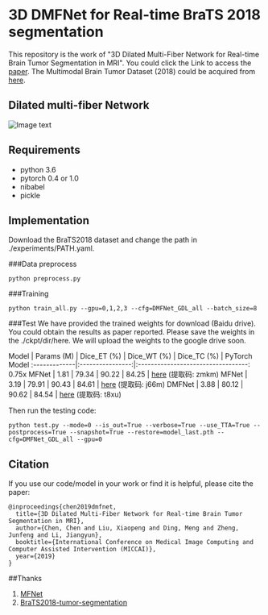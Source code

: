 # 3D DMFNet for Real-time BraTS 2018 segmentation

This repository is the work of "3D Dilated Multi-Fiber Network for Real-time Brain Tumor Segmentation in MRI". You could click the Link to access the [paper]("https://arxiv.org/pdf/1904.03355.pdf"). The Multimodal Brain Tumor Dataset (2018) could be acquired from [here]("https://www.med.upenn.edu/sbia/brats2018.html").


## Dilated multi-fiber Network

![Image text](https://github.com/China-LiuXiaopeng/BraTS-DMFNet/blob/master/fig/Architecture.jpg)

## Requirements
* python 3.6
* pytorch 0.4 or 1.0
* nibabel
* pickle 

## Implementation

Download the BraTS2018 dataset and change the path in ./experiments/PATH.yaml.

###Data preprocess
```
python preprocess.py
```
###Training
```
python train_all.py --gpu=0,1,2,3 --cfg=DMFNet_GDL_all --batch_size=8
```

###Test
We have provided the trained weights for download (Baidu drive). You could obtain the results as paper reported. Please save the weights in the ./ckpt/dir/here. We will upload the weights to the  google drive soon.

Model         | Params (M) | Dice_ET (%) | Dice_WT (%) | Dice_TC (%) | PyTorch Model
:-------------|:----------------:|:----------------------------------:
0.75x MFNet   | 1.81 | 79.34 | 90.22 | 84.25 | [here]("https://pan.baidu.com/s/1X5FWuG3Z93hBvXp8Pje73Q") (提取码: zmkm)
MFNet         | 3.19 | 79.91 | 90.43 | 84.61 | [here]("https://pan.baidu.com/s/1if2rfnjKCgWHvBvumvGWJA") (提取码: j66m)
DMFNet        | 3.88 | 80.12 | 90.62 | 84.54 | [here]("https://pan.baidu.com/s/1dRyo9ZvisZvAwO4TVen2Pg") (提取码: t8xu)

Then run the testing code:
```
python test.py --mode=0 --is_out=True --verbose=True --use_TTA=True --postprocess=True --snapshot=True --restore=model_last.pth --cfg=DMFNet_GDL_all --gpu=0
```
## Citation
If you use our code/model in your work or find it is helpful, please cite the paper:
```
@inproceedings{chen2019dmfnet,
  title={3D Dilated Multi-Fiber Network for Real-time Brain Tumor Segmentation in MRI},
  author={Chen, Chen and Liu, Xiaopeng and Ding, Meng and Zheng, Junfeng and Li, Jiangyun},
  booktitle={International Conference on Medical Image Computing and Computer Assisted Intervention (MICCAI)},
  year={2019}
}
```
##Thanks
1. [MFNet]("https://github.com/cypw/PyTorch-MFNet")
2. [BraTS2018-tumor-segmentation]("https://github.com/ieee820/BraTS2018-tumor-segmentation")
